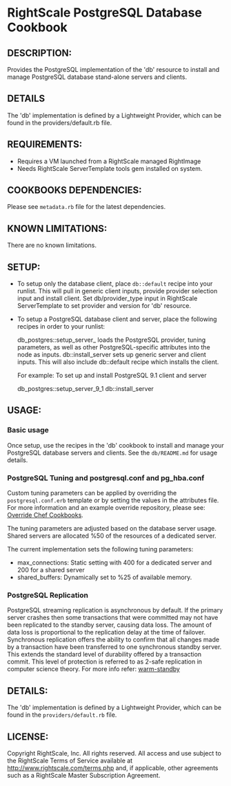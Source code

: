 # RightScale PostgreSQL Database Cookbook

## DESCRIPTION:

Provides the PostgreSQL implementation of the 'db' resource to install and
manage PostgreSQL database stand-alone servers and clients.

## DETAILS

The 'db' implementation is defined by a Lightweight Provider, which can be
found in the providers/default.rb file.

## REQUIREMENTS:

* Requires a VM launched from a RightScale managed RightImage
* Needs RightScale ServerTemplate tools gem installed on system.

## COOKBOOKS DEPENDENCIES:

Please see `metadata.rb` file for the latest dependencies.

## KNOWN LIMITATIONS:

There are no known limitations.

## SETUP:

* To setup only the database client, place `db::default` recipe into
  your runlist. This will pull in generic client inputs, provide
  provider selection input and install client. Set db/provider_type input in
  RightScale ServerTemplate to set provider and version for 'db' resource.
* To setup a PostgreSQL database client and server, place the following recipes
  in order to your runlist:

    db_postgres::setup_server_<version>
      loads the PostgreSQL provider, tuning parameters, as well as other
      PostgreSQL-specific attributes into the node as inputs.
    db::install_server
      sets up generic server and client inputs. This will also include
      db::default recipe which installs the client.

  For example: To set up and install PostgreSQL 9.1 client and server

    db_postgres::setup_server_9_1
    db::install_server

## USAGE:

### Basic usage

Once setup, use the recipes in the 'db' cookbook to install and manage your
PostgreSQL database servers and clients. See the `db/README.md` for usage
details.

### PostgreSQL Tuning and postgresql.conf and pg_hba.conf

Custom tuning parameters can be applied by overriding the
`postgresql.conf.erb` template or by setting the values in the attributes
file. For more information and an example override repository, please see:
[Override Chef Cookbooks][CCDG].

[CCDG]: http://support.rightscale.com/12-Guides/Chef_Cookbooks_Developer_Guide/04-Developer/ServerTemplate_Development/08-Common_Development_Tasks/Override_Chef_Cookbooks

The tuning parameters are adjusted based on the database server usage. Shared
servers are allocated %50 of the resources of a dedicated server.

The current implementation sets the following tuning parameters:

* max_connections: Static setting with 400 for a dedicated server
  and 200 for a shared server
* shared_buffers: Dynamically set to %25 of available memory.

### PostgreSQL Replication

PostgreSQL streaming replication is asynchronous by default. If the primary
server crashes then some transactions that were committed may not have been
replicated to the standby server, causing data loss. The amount of data loss is
proportional to the replication delay at the time of failover. Synchronous
replication offers the ability to confirm that all changes made by a transaction
have been transferred to one synchronous standby server. This extends the
standard level of durability offered by a transaction commit. This level of
protection is referred to as 2-safe replication in computer science theory. For
more info refer: [warm-standby][WS]

[WS]: http://www.postgresql.org/docs/9.1/static/warm-standby.html#SYNCHRONOUS-REPLICATION

## DETAILS:

The 'db' implementation is defined by a Lightweight Provider, which can be
found in the `providers/default.rb` file.

## LICENSE:

Copyright RightScale, Inc. All rights reserved.
All access and use subject to the RightScale Terms of Service available at
http://www.rightscale.com/terms.php and, if applicable, other agreements
such as a RightScale Master Subscription Agreement.

